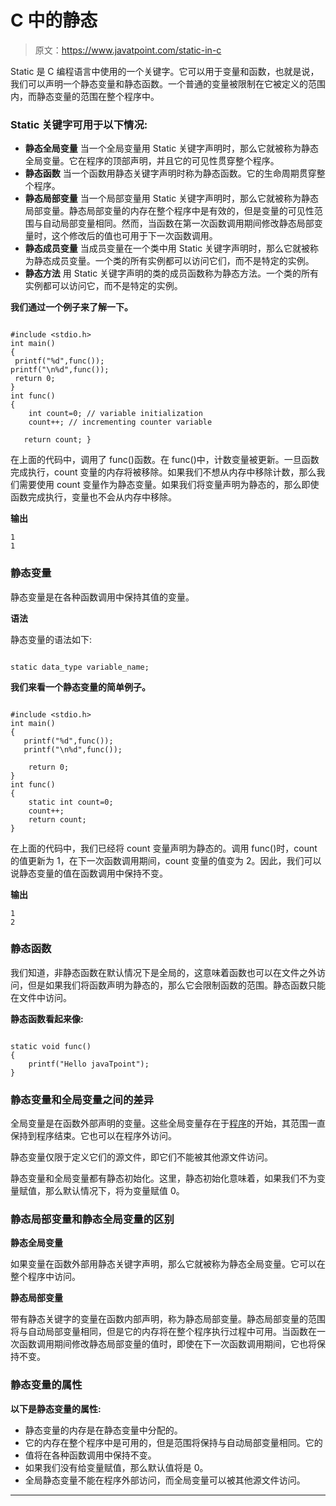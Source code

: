 # C 中的静态

> 原文：<https://www.javatpoint.com/static-in-c>

Static 是 C 编程语言中使用的一个关键字。它可以用于变量和函数，也就是说，我们可以声明一个静态变量和静态函数。一个普通的变量被限制在它被定义的范围内，而静态变量的范围在整个程序中。

### Static 关键字可用于以下情况:

*   **静态全局变量**
    当一个全局变量用 Static 关键字声明时，那么它就被称为静态全局变量。它在程序的顶部声明，并且它的可见性贯穿整个程序。
*   **静态函数**
    当一个函数用静态关键字声明时称为静态函数。它的生命周期贯穿整个程序。
*   **静态局部变量**
    当一个局部变量用 Static 关键字声明时，那么它就被称为静态局部变量。静态局部变量的内存在整个程序中是有效的，但是变量的可见性范围与自动局部变量相同。然而，当函数在第一次函数调用期间修改静态局部变量时，这个修改后的值也可用于下一次函数调用。
*   **静态成员变量**
    当成员变量在一个类中用 Static 关键字声明时，那么它就被称为静态成员变量。一个类的所有实例都可以访问它们，而不是特定的实例。
*   **静态方法**
    用 Static 关键字声明的类的成员函数称为静态方法。一个类的所有实例都可以访问它，而不是特定的实例。

**我们通过一个例子来了解一下。**

```

#include <stdio.h>
int main()
{
 printf("%d",func());
printf("\n%d",func());
 return 0;
}
int func()
{ 
    int count=0; // variable initialization
    count++; // incrementing counter variable

   return count; }

```

在上面的代码中，调用了 func()函数。在 func()中，计数变量被更新。一旦函数完成执行，count 变量的内存将被移除。如果我们不想从内存中移除计数，那么我们需要使用 count 变量作为静态变量。如果我们将变量声明为静态的，那么即使函数完成执行，变量也不会从内存中移除。

**输出**

```
1                                                                                                                               
1

```

### 静态变量

静态变量是在各种函数调用中保持其值的变量。

**语法**

静态变量的语法如下:

```

static data_type variable_name; 

```

**我们来看一个静态变量的简单例子。**

```

#include <stdio.h>
int main()
{
   printf("%d",func());
   printf("\n%d",func());

    return 0;
}
int func()
{
    static int count=0;
    count++;
    return count;
}

```

在上面的代码中，我们已经将 count 变量声明为静态的。调用 func()时，count 的值更新为 1，在下一次函数调用期间，count 变量的值变为 2。因此，我们可以说静态变量的值在函数调用中保持不变。

**输出**

```
1                                                                                                                             
2        

```

### 静态函数

我们知道，非静态函数在默认情况下是全局的，这意味着函数也可以在文件之外访问，但是如果我们将函数声明为静态的，那么它会限制函数的范围。静态函数只能在文件中访问。

**静态函数看起来像:**

```

static void func()
{
    printf("Hello javaTpoint");
}

```

### 静态变量和全局变量之间的差异

全局变量是在函数外部声明的变量。这些全局变量存在于[程序](https://www.javatpoint.com/cpp-programs)的开始，其范围一直保持到程序结束。它也可以在程序外访问。

静态变量仅限于定义它们的源文件，即它们不能被其他源文件访问。

静态变量和全局变量都有静态初始化。这里，静态初始化意味着，如果我们不为变量赋值，那么默认情况下，将为变量赋值 0。

### 静态局部变量和静态全局变量的区别

**静态全局变量**

如果变量在函数外部用静态关键字声明，那么它就被称为静态全局变量。它可以在整个程序中访问。

**静态局部变量**

带有静态关键字的变量在函数内部声明，称为静态局部变量。静态局部变量的范围将与自动局部变量相同，但是它的内存将在整个程序执行过程中可用。当函数在一次函数调用期间修改静态局部变量的值时，即使在下一次函数调用期间，它也将保持不变。

### 静态变量的属性

**以下是静态变量的属性:**

*   静态变量的内存是在静态变量中分配的。
*   它的内存在整个程序中是可用的，但是范围将保持与自动局部变量相同。它的
*   值将在各种函数调用中保持不变。
*   如果我们没有给变量赋值，那么默认值将是 0。
*   全局静态变量不能在程序外部访问，而全局变量可以被其他源文件访问。

* * *